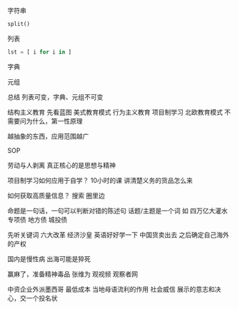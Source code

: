 
字符串
```python
split()
```
列表

```python
lst = [ i for i in ]
```
字典

元组


总结
列表可变，字典、元组不可变



结构主义教育 先看蓝图 美式教育模式
行为主义教育 项目制学习 北欧教育模式
不需要问为什么，第一性原理

越抽象的东西，应用范围越广



SOP

劳动与人剥离
真正核心的是思想与精神


项目制学习如何应用于自学？
10小时的课
讲清楚义务的货品怎么来

如何获取高质量信息？
搜索
圈里边

命题是一句话，一句可以判断对错的陈述句
话题/主题是一个词
如
四万亿大灌水
专项债
地方债
城投债

先听关键词
六大改革
经济沙皇
英语好好学一下
中国货卖出去
之后确定自己海外的产权

国内是慢性病 出海可能是猝死

赢麻了，准备精神毒品
张维为
观视频
观察者网

中资企业外派墨西哥 最低成本
当地母语流利的作用 社会威信
展示的意志和决心，交一个投名状



